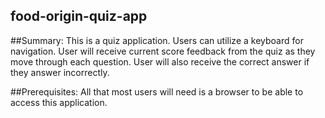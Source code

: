 ## food-origin-quiz-app


##Summary:
This is a quiz application. Users can utilize a keyboard for navigation. User will
receive current score feedback from the quiz as they move through each question.
User will also receive the correct answer if they answer incorrectly.


##Prerequisites:
All that most users will need is a browser to be able to access this application.